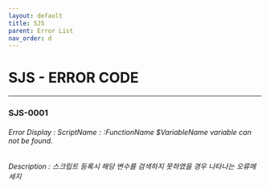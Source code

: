```yaml
---
layout: default
title: SJS
parent: Error List
nav_order: d
---
```

# SJS - ERROR CODE

---

### SJS-0001

###### Error Display : $ScriptName::$FunctionName $VariableName variable can not be found.

###### Description : 스크립트 등록시 해당 변수를 검색하지 못하였을 경우 나타나는 오류메세지





